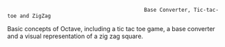                                                 Base Converter, Tic-tac-toe and ZigZag
Basic concepts of Octave, including a tic tac toe game, a base converter and a visual representation of a zig zag square.
